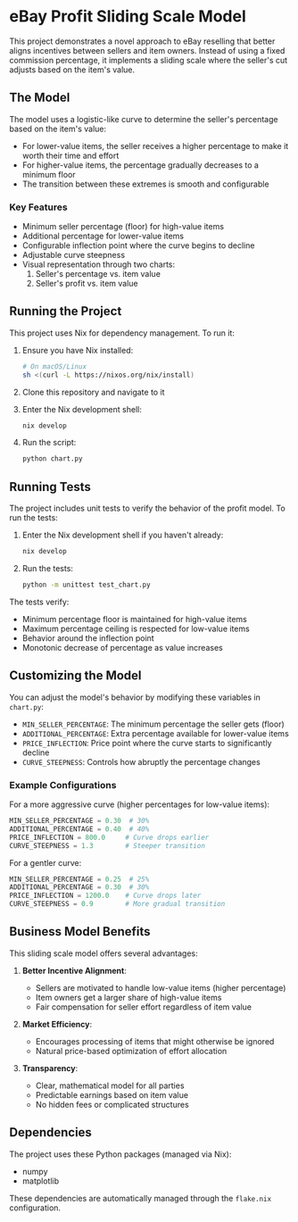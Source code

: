 # eBay Profit Sliding Scale Model

This project demonstrates a novel approach to eBay reselling that better aligns incentives between sellers and item owners. Instead of using a fixed commission percentage, it implements a sliding scale where the seller's cut adjusts based on the item's value.

## The Model

The model uses a logistic-like curve to determine the seller's percentage based on the item's value:
- For lower-value items, the seller receives a higher percentage to make it worth their time and effort
- For higher-value items, the percentage gradually decreases to a minimum floor
- The transition between these extremes is smooth and configurable

### Key Features

- Minimum seller percentage (floor) for high-value items
- Additional percentage for lower-value items
- Configurable inflection point where the curve begins to decline
- Adjustable curve steepness
- Visual representation through two charts:
  1. Seller's percentage vs. item value
  2. Seller's profit vs. item value

## Running the Project

This project uses Nix for dependency management. To run it:

1. Ensure you have Nix installed:
   ```bash
   # On macOS/Linux
   sh <(curl -L https://nixos.org/nix/install)
   ```

2. Clone this repository and navigate to it

3. Enter the Nix development shell:
   ```bash
   nix develop
   ```

4. Run the script:
   ```bash
   python chart.py
   ```

## Running Tests

The project includes unit tests to verify the behavior of the profit model. To run the tests:

1. Enter the Nix development shell if you haven't already:
   ```bash
   nix develop
   ```

2. Run the tests:
   ```bash
   python -m unittest test_chart.py
   ```

The tests verify:
- Minimum percentage floor is maintained for high-value items
- Maximum percentage ceiling is respected for low-value items
- Behavior around the inflection point
- Monotonic decrease of percentage as value increases

## Customizing the Model

You can adjust the model's behavior by modifying these variables in `chart.py`:

- `MIN_SELLER_PERCENTAGE`: The minimum percentage the seller gets (floor)
- `ADDITIONAL_PERCENTAGE`: Extra percentage available for lower-value items
- `PRICE_INFLECTION`: Price point where the curve starts to significantly decline
- `CURVE_STEEPNESS`: Controls how abruptly the percentage changes

### Example Configurations

For a more aggressive curve (higher percentages for low-value items):
```python
MIN_SELLER_PERCENTAGE = 0.30  # 30%
ADDITIONAL_PERCENTAGE = 0.40  # 40%
PRICE_INFLECTION = 800.0     # Curve drops earlier
CURVE_STEEPNESS = 1.3        # Steeper transition
```

For a gentler curve:
```python
MIN_SELLER_PERCENTAGE = 0.25  # 25%
ADDITIONAL_PERCENTAGE = 0.30  # 30%
PRICE_INFLECTION = 1200.0    # Curve drops later
CURVE_STEEPNESS = 0.9        # More gradual transition
```

## Business Model Benefits

This sliding scale model offers several advantages:

1. **Better Incentive Alignment**: 
   - Sellers are motivated to handle low-value items (higher percentage)
   - Item owners get a larger share of high-value items
   - Fair compensation for seller effort regardless of item value

2. **Market Efficiency**:
   - Encourages processing of items that might otherwise be ignored
   - Natural price-based optimization of effort allocation

3. **Transparency**:
   - Clear, mathematical model for all parties
   - Predictable earnings based on item value
   - No hidden fees or complicated structures

## Dependencies

The project uses these Python packages (managed via Nix):
- numpy
- matplotlib

These dependencies are automatically managed through the `flake.nix` configuration.
